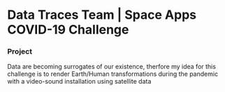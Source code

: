 # Data Traces Team | Space Apps COVID-19 Challenge

### Project

Data are becoming surrogates of our existence, therfore my idea for this challenge is to render
Earth/Human transformations during the pandemic with a video-sound installation using satellite data


